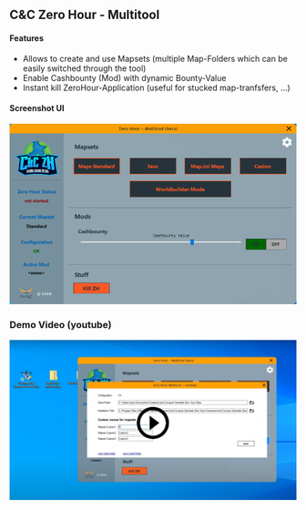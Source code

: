 ## C&C Zero Hour - Multitool

#### Features
- Allows to create and use Mapsets (multiple Map-Folders which can be easily switched through the tool) 
- Enable Cashbounty (Mod) with dynamic Bounty-Value
- Instant kill ZeroHour-Application (useful for stucked map-tranfsfers, ...)

#### Screenshot UI
![sceenshot-ui](https://github.com/leex279/zh-multitool-release/blob/main/res/thumb.png)

### Demo Video (youtube)
[![youtube-video](https://github.com/leex279/zh-multitool-release/blob/main/res/thumb-youtube.png)](https://www.youtube.com/watch?v=Aw-o7RYYTPI)





